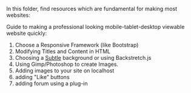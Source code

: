 In this folder, find resources which are fundamental for making most websites:


Guide to making a professional looking mobile-tablet-desktop viewable website quickly:

1. Choose a Responsive Framework (like Bootstrap)
2. Modifying Titles and Content in HTML
3. Choosing a [Subtle](http://subtlepatterns.com/) background or using Backstretch.js
4. Using Gimp/Photoshop to create Images.
5. Adding images to your site on localhost
6. adding "Like" buttons
7. adding forum using a plug-in
